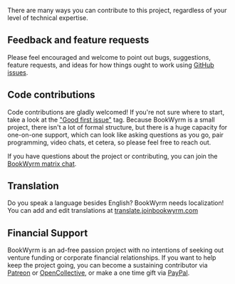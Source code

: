 There are many ways you can contribute to this project, regardless of your level of technical expertise.

## Feedback and feature requests
Please feel encouraged and welcome to point out bugs, suggestions, feature requests, and ideas for how things ought to work using [GitHub issues](https://github.com/bookwyrm-social/bookwyrm/issues).

## Code contributions
Code contributions are gladly welcomed! If you're not sure where to start, take a look at the ["Good first issue"](https://github.com/bookwyrm-social/bookwyrm/issues?q=is%3Aissue+is%3Aopen+label%3A%22good+first+issue%22) tag. Because BookWyrm is a small project, there isn't a lot of formal structure, but there is a huge capacity for one-on-one support, which can look like asking questions as you go, pair programming, video chats, et cetera, so please feel free to reach out.

If you have questions about the project or contributing, you can join the [BookWyrm matrix chat](https://app.element.io/#/room/#bookwyrm:matrix.org).

## Translation
Do you speak a language besides English? BookWyrm needs localization! You can add and edit translations at [translate.joinbookwyrm.com](http://translate.joinbookwyrm.com/)

## Financial Support
BookWyrm is an ad-free passion project with no intentions of seeking out venture funding or corporate financial relationships. If you want to help keep the project going, you can become a sustaining contributor via [Patreon](https://www.patreon.com/bookwyrm) or [OpenCollective](https://opencollective.com/bookwyrm), or make a one time gift via [PayPal](https://paypal.me/oulipo).
